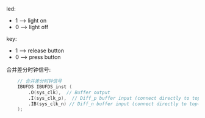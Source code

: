 led:
- 1 --> light on
- 0 --> light off
  
key:
- 1 --> release button
- 0 --> press button

合并差分时钟信号:
```Verilog
    // 合并差分时钟信号
    IBUFDS IBUFDS_inst ( 
        .O(sys_clk),  // Buffer output 
        .I(sys_clk_p),  // Diff_p buffer input (connect directly to top-level port) 
        .IB(sys_clk_n) // Diff_n buffer input (connect directly to top-level port) 
    ); 
```
